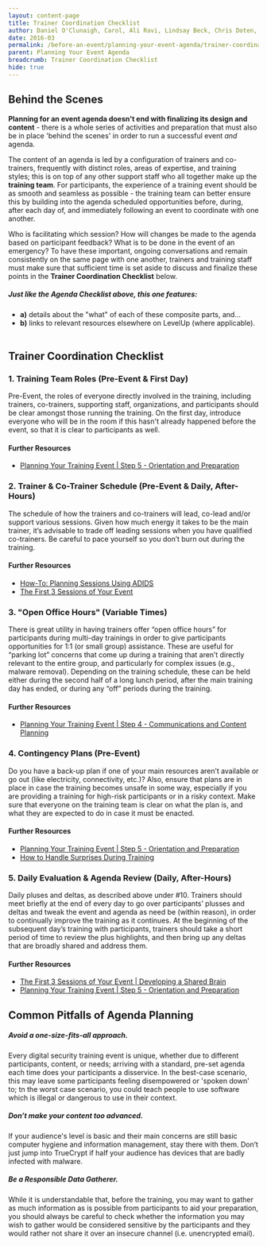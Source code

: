 ```yaml
---
layout: content-page
title: Trainer Coordination Checklist
author: Daniel O'Clunaigh, Carol, Ali Ravi, Lindsay Beck, Chris Doten, Nick Sera-Leyva
date: 2016-03
permalink: /before-an-event/planning-your-event-agenda/trainer-coordination-checklist/
parent: Planning Your Event Agenda
breadcrumb: Trainer Coordination Checklist
hide: true
---
```

## Behind the Scenes

**Planning for an event agenda doesn't end with finalizing its design and content** - there is a whole series of activities and preparation that must also be in place 'behind the scenes' in order to run a successful event *and* agenda.

The content of an agenda is led by a configuration of trainers and co-trainers, frequently with distinct roles, areas of expertise, and training styles; this is on top of any other support staff who all together make up the **training team**. For participants, the experience of a training event should be as smooth and seamless as possible - the training team can better ensure this by building into the agenda scheduled opportunities before, during, after each day of, and immediately following an event to coordinate with one another.

Who is facilitating which session? How will changes be made to the agenda based on participant feedback? What is to be done in the event of an emergency? To have these important, ongoing conversations and remain consistently on the same page with one another, trainers and training staff must make sure that sufficient time is set aside to discuss and finalize these points in the **Trainer Coordination Checklist** below.

##### Just like the Agenda Checklist above, this one features:

- **a)** details about the "what" of each of these composite parts, and...
- **b)** links to relevant resources elsewhere on LevelUp (where applicable).
<br><br>

## Trainer Coordination Checklist

### 1. Training Team Roles (Pre-Event & First Day)
Pre-Event, the roles of everyone directly involved in the training, including trainers, co-trainers, supporting staff, organizations, and participants should be clear amongst those running the training. On the first day, introduce everyone who will be in the room if this hasn't already happened before the event, so that it is clear to participants as well.

#### Further Resources

- [Planning Your Training Event | Step 5 - Orientation and Preparation](/level-up/before-an-event/planning-your-training-event/5-orientation-preparation/)

### 2. Trainer & Co-Trainer Schedule (Pre-Event & Daily, After-Hours)
The schedule of how the trainers and co-trainers will lead, co-lead and/or support various sessions. Given how much energy it takes to be the main trainer, it’s advisable to trade off leading sessions when you have qualified co-trainers. Be careful to pace yourself so you don’t burn out during the training.

#### Further Resources

- [How-To: Planning Sessions Using ADIDS](https://levelupcc.github.io/level-up/before-an-event/preparing-sessions-using-adids/)
- [The First 3 Sessions of Your Event](/level-up/you-the-trainer/first-3-sessions-of-your-event/)

### 3. "Open Office Hours" (Variable Times)
There is great utility in having trainers offer “open office hours” for participants during multi-day trainings in order to give participants opportunities for 1:1 (or small group) assistance. These are useful for “parking lot” concerns that come up during a training that aren’t directly relevant to the entire group, and particularly for complex issues (e.g., malware removal). Depending on the training schedule, these can be held either during the second half of a long lunch period, after the main training day has ended, or during any “off” periods during the training.

#### Further Resources

- [Planning Your Training Event | Step 4 - Communications and Content Planning](/level-up/before-an-event/planning-your-training-event/4-communications-content-planning/)

### 4. Contingency Plans (Pre-Event)
Do you have a back-up plan if one of your main resources aren’t available or go out (like electricity, connectivity, etc.)? Also, ensure that plans are in place in case the training becomes unsafe in some way, especially if you are providing a training for high-risk participants or in a risky context. Make sure that everyone on the training team is clear on what the plan is, and what they are expected to do in case it must be enacted.

#### Further Resources

- [Planning Your Training Event | Step 5 - Orientation and Preparation](/level-up/before-an-event/planning-your-training-event/5-orientation-preparation/)
- [How to Handle Surprises During Training](/level-up/you-the-trainer/how-to-handle-surprises-during-training/)

### 5. Daily Evaluation & Agenda Review (Daily, After-Hours)
Daily pluses and deltas, as described above under #10. Trainers should meet briefly at the end of every day to go over participants’ plusses and deltas and tweak the event and agenda as need be (within reason), in order to continually improve the training as it continues. At the beginning of the subsequent day’s training with participants, trainers should take a short period of time to review the plus highlights, and then bring up any deltas that are broadly shared and address them.

#### Further Resources

- [The First 3 Sessions of Your Event | Developing a Shared Brain](/level-up/you-the-trainer/first-3-sessions-of-your-event/developing-a-shared-brain/)
- [Planning Your Training Event | Step 5 - Orientation and Preparation](/level-up/before-an-event/planning-your-training-event/5-orientation-preparation/)

## Common Pitfalls of Agenda Planning

##### Avoid a one-size-fits-all approach.
Every digital security training event is unique, whether due to different participants, content, or needs; arriving with a standard, pre-set agenda each time does your participants a disservice. In the best-case scenario, this may leave some participants feeling disempowered or 'spoken down' to; tn the worst case scenario, you could teach people to use software which is illegal or dangerous to use in their context.

##### Don’t make your content too advanced.
If your audience's level is basic and their main concerns are still basic computer hygiene and information management, stay there with them. Don’t just jump into TrueCrypt if half your audience has devices that are badly infected with malware.

##### Be a Responsible Data Gatherer.
While it is understandable that, before the training, you may want to gather as much information as is possible from participants to aid your preparation, you should always be careful to check whether the information you may wish to gather would be considered sensitive by the participants and they would rather not share it over an insecure channel (i.e. unencrypted email).
<br><br>
